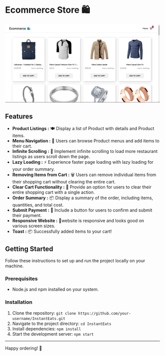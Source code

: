 # Ecommerce Store 🛍️

  <img src="./src/img/ecommercepage.png" width="800">
  
## Features

- **Product Listings :** 🍽️ Display a list of Product with details and Product items.
- **Menu Navigation :** 📜 Users can browse Product menus and add items to their cart.
- **Infinite Scrolling :** 🔄 Implement infinite scrolling to load more restaurant listings as users scroll down the page.
- **Lazy Loading :** ⚡ Experience faster page loading with lazy loading for your order summary.
- **Removing Items from Cart :** 🗑️ Users can remove individual items from their shopping cart without clearing the entire cart.
- **Clear Cart Functionality :** 🛒 Provide an option for users to clear their entire shopping cart with a single action.
- **Order Summary :** 📦 Display a summary of the order, including items, quantities, and total cost.
- **Submit Payment :** 🚀 Include a button for users to confirm and submit their payment.
- **Responsive Website :** 📱website is responsive and looks good on various screen sizes.
- **Toast :** 📦 Successfully added items to your cart! 

## Getting Started

Follow these instructions to set up and run the project locally on your machine.

### Prerequisites

- Node.js and npm installed on your system.

### Installation

1. Clone the repository: `git clone https://github.com/your-username/InstantEats.git`
2. Navigate to the project directory: `cd InstantEats`
3. Install dependencies: `npm install`
4. Start the development server: `npm start`

---

Happy ordering! 🚀
